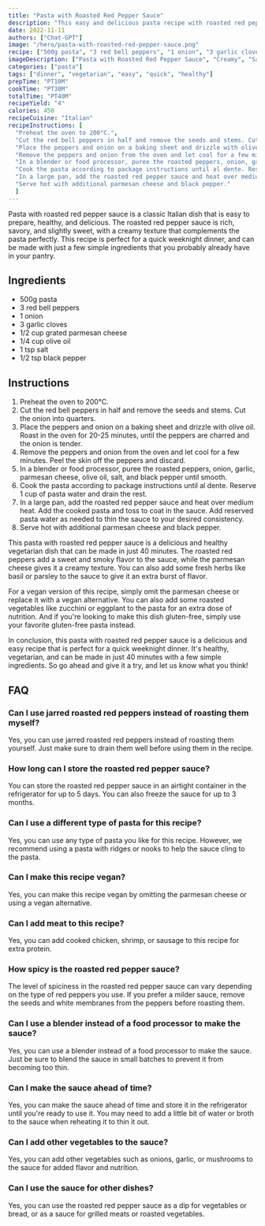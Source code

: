 ```yaml
---
title: "Pasta with Roasted Red Pepper Sauce"
description: "This easy and delicious pasta recipe with roasted red pepper sauce is perfect for a quick weeknight dinner!"
date: 2022-11-11
authors: ["Chat-GPT"]
image: "/hero/pasta-with-roasted-red-pepper-sauce.png"
recipe: ["500g pasta", "3 red bell peppers", "1 onion", "3 garlic cloves", "1/2 cup grated parmesan cheese", "1/4 cup olive oil", "1 tsp salt", "1/2 tsp black pepper"]
imageDescription: ["Pasta with Roasted Red Pepper Sauce", "Creamy", "Savory", "Delicious"]
categories: ["pasta"]
tags: ["dinner", "vegetarian", "easy", "quick", "healthy"]
prepTime: "PT10M"
cookTime: "PT30M"
totalTime: "PT40M"
recipeYield: "4"
calories: 450
recipeCuisine: "Italian"
recipeInstructions: [
  "Preheat the oven to 200°C.",
  "Cut the red bell peppers in half and remove the seeds and stems. Cut the onion into quarters.",
  "Place the peppers and onion on a baking sheet and drizzle with olive oil. Roast in the oven for 20-25 minutes, until the peppers are charred and the onion is tender.",
  "Remove the peppers and onion from the oven and let cool for a few minutes. Peel the skin off the peppers and discard.",
  "In a blender or food processor, puree the roasted peppers, onion, garlic, parmesan cheese, olive oil, salt, and black pepper until smooth.",
  "Cook the pasta according to package instructions until al dente. Reserve 1 cup of pasta water and drain the rest.",
  "In a large pan, add the roasted red pepper sauce and heat over medium heat. Add the cooked pasta and toss to coat in the sauce. Add reserved pasta water as needed to thin the sauce to your desired consistency.",
  "Serve hot with additional parmesan cheese and black pepper."
  ]
---
```


Pasta with roasted red pepper sauce is a classic Italian dish that is easy to prepare, healthy, and delicious. The roasted red pepper sauce is rich, savory, and slightly sweet, with a creamy texture that complements the pasta perfectly. This recipe is perfect for a quick weeknight dinner, and can be made with just a few simple ingredients that you probably already have in your pantry.

## Ingredients

- 500g pasta
- 3 red bell peppers
- 1 onion
- 3 garlic cloves
- 1/2 cup grated parmesan cheese
- 1/4 cup olive oil
- 1 tsp salt
- 1/2 tsp black pepper

## Instructions

1. Preheat the oven to 200°C.
2. Cut the red bell peppers in half and remove the seeds and stems. Cut the onion into quarters.
3. Place the peppers and onion on a baking sheet and drizzle with olive oil. Roast in the oven for 20-25 minutes, until the peppers are charred and the onion is tender.
4. Remove the peppers and onion from the oven and let cool for a few minutes. Peel the skin off the peppers and discard.
5. In a blender or food processor, puree the roasted peppers, onion, garlic, parmesan cheese, olive oil, salt, and black pepper until smooth.
6. Cook the pasta according to package instructions until al dente. Reserve 1 cup of pasta water and drain the rest.
7. In a large pan, add the roasted red pepper sauce and heat over medium heat. Add the cooked pasta and toss to coat in the sauce. Add reserved pasta water as needed to thin the sauce to your desired consistency.
8. Serve hot with additional parmesan cheese and black pepper.

This pasta with roasted red pepper sauce is a delicious and healthy vegetarian dish that can be made in just 40 minutes. The roasted red peppers add a sweet and smoky flavor to the sauce, while the parmesan cheese gives it a creamy texture. You can also add some fresh herbs like basil or parsley to the sauce to give it an extra burst of flavor.

For a vegan version of this recipe, simply omit the parmesan cheese or replace it with a vegan alternative. You can also add some roasted vegetables like zucchini or eggplant to the pasta for an extra dose of nutrition. And if you're looking to make this dish gluten-free, simply use your favorite gluten-free pasta instead.

In conclusion, this pasta with roasted red pepper sauce is a delicious and easy recipe that is perfect for a quick weeknight dinner. It's healthy, vegetarian, and can be made in just 40 minutes with a few simple ingredients. So go ahead and give it a try, and let us know what you think!

## FAQ

### Can I use jarred roasted red peppers instead of roasting them myself?

Yes, you can use jarred roasted red peppers instead of roasting them yourself. Just make sure to drain them well before using them in the recipe.

### How long can I store the roasted red pepper sauce?

You can store the roasted red pepper sauce in an airtight container in the refrigerator for up to 5 days. You can also freeze the sauce for up to 3 months.

### Can I use a different type of pasta for this recipe?

Yes, you can use any type of pasta you like for this recipe. However, we recommend using a pasta with ridges or nooks to help the sauce cling to the pasta.

### Can I make this recipe vegan?

Yes, you can make this recipe vegan by omitting the parmesan cheese or using a vegan alternative.

### Can I add meat to this recipe?

Yes, you can add cooked chicken, shrimp, or sausage to this recipe for extra protein.

### How spicy is the roasted red pepper sauce?

The level of spiciness in the roasted red pepper sauce can vary depending on the type of red peppers you use. If you prefer a milder sauce, remove the seeds and white membranes from the peppers before roasting them.

### Can I use a blender instead of a food processor to make the sauce?

Yes, you can use a blender instead of a food processor to make the sauce. Just be sure to blend the sauce in small batches to prevent it from becoming too thin.

### Can I make the sauce ahead of time?

Yes, you can make the sauce ahead of time and store it in the refrigerator until you're ready to use it. You may need to add a little bit of water or broth to the sauce when reheating it to thin it out.

### Can I add other vegetables to the sauce?

Yes, you can add other vegetables such as onions, garlic, or mushrooms to the sauce for added flavor and nutrition.

### Can I use the sauce for other dishes?

Yes, you can use the roasted red pepper sauce as a dip for vegetables or bread, or as a sauce for grilled meats or roasted vegetables.